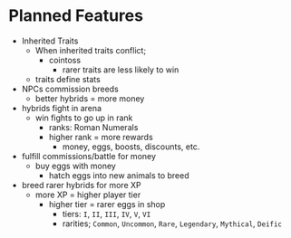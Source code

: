 # Planned Features
- Inherited Traits
  - When inherited traits conflict;
    - cointoss
      - rarer traits are less likely to win
  - traits define stats
- NPCs commission breeds
  - better hybrids = more money
- hybrids fight in arena
  - win fights to go up in rank
    - ranks: Roman Numerals
    - higher rank = more rewards
      - money, eggs, boosts, discounts, etc.
- fulfill commissions/battle for money
  - buy eggs with money
    - hatch eggs into new animals to breed
- breed rarer hybrids for more XP
  - more XP = higher player tier
    - higher tier = rarer eggs in shop
      - tiers: `I`, `II`, `III`, `IV`, `V`, `VI`
      - rarities; `Common`, `Uncommon`, `Rare`, `Legendary`, `Mythical`, `Deific`